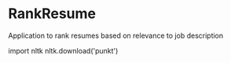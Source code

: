# RankResume
Application to rank resumes based on relevance to job description

  import nltk
  nltk.download('punkt')